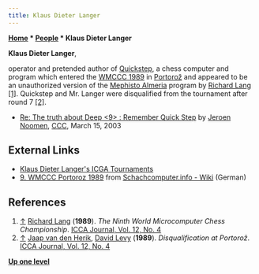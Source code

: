 ```yaml
---
title: Klaus Dieter Langer
---
```

**[Home](Home "Home") \* [People](People "People") \* Klaus Dieter Langer**


**Klaus Dieter Langer**,  

operator and pretended author of [Quickstep](Quickstep "Quickstep"), a chess computer and program which entered the [WMCCC 1989](WMCCC_1989 "WMCCC 1989") in [Portorož](https://en.wikipedia.org/wiki/Portoro%C5%BE) and appeared to be an unauthorized version of the [Mephisto Almeria](Mephisto_Almeria "Mephisto Almeria") program by [Richard Lang](Richard_Lang "Richard Lang") <a id="cite-note-1" href="#cite-ref-1">[1]</a>. 
Quickstep and Mr. Langer were disqualified from the tournament after round 7 
<a id="cite-note-2" href="#cite-ref-2">[2]</a>. 






* [Re: The truth about Deep <9> : Remember Quick Step](https://www.stmintz.com/ccc/index.php?id=289376) by [Jeroen Noomen](Jeroen_Noomen "Jeroen Noomen"), [CCC](CCC "CCC"), March 15, 2003


## External Links


* [Klaus Dieter Langer's ICGA Tournaments](https://www.game-ai-forum.org/icga-tournaments/person.php?id=428)
* [9. WMCCC Portoroz 1989](https://www.schach-computer.info/wiki/index.php/9._WMCCC_Portoroz_1989) from [Schachcomputer.info - Wiki](https://www.schach-computer.info/wiki/index.php/Hauptseite_En) (German)


## References


1. <a id="cite-ref-1" href="#cite-note-1">↑</a> [Richard Lang](Richard_Lang "Richard Lang") (**1989**). *The Ninth World Microcomputer Chess Championship*. [ICCA Journal, Vol. 12, No. 4](ICGA_Journal#12_4 "ICGA Journal")
2. <a id="cite-ref-2" href="#cite-note-2">↑</a> [Jaap van den Herik](Jaap_van_den_Herik "Jaap van den Herik"), [David Levy](David_Levy "David Levy") (**1989**). *Disqualification at Portorož*. [ICCA Journal, Vol. 12, No. 4](ICGA_Journal#12_4 "ICGA Journal")

**[Up one level](People "People")**







 

